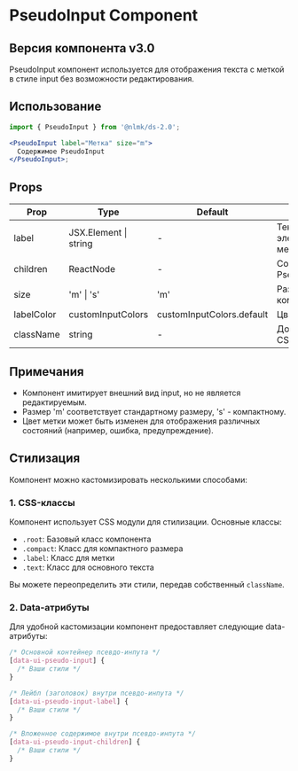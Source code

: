 # PseudoInput Component

## Версия компонента v3.0

PseudoInput компонент используется для отображения текста с меткой в стиле input без возможности редактирования.

## Использование

```jsx
import { PseudoInput } from '@nlmk/ds-2.0';

<PseudoInput label="Метка" size="m">
  Содержимое PseudoInput
</PseudoInput>;
```

## Props

| Prop       | Type                  | Default                   | Description                 |
| ---------- | --------------------- | ------------------------- | --------------------------- |
| label      | JSX.Element \| string | -                         | Текст или элемент для метки |
| children   | ReactNode             | -                         | Содержимое PseudoInput      |
| size       | 'm' \| 's'            | 'm'                       | Размер компонента           |
| labelColor | customInputColors     | customInputColors.default | Цвет метки                  |
| className  | string                | -                         | Дополнительный CSS класс    |

## Примечания

- Компонент имитирует внешний вид input, но не является редактируемым.
- Размер 'm' соответствует стандартному размеру, 's' - компактному.
- Цвет метки может быть изменен для отображения различных состояний (например, ошибка, предупреждение).

## Стилизация

Компонент можно кастомизировать несколькими способами:

### 1. CSS-классы

Компонент использует CSS модули для стилизации. Основные классы:

- `.root`: Базовый класс компонента
- `.compact`: Класс для компактного размера
- `.label`: Класс для метки
- `.text`: Класс для основного текста

Вы можете переопределить эти стили, передав собственный `className`.

### 2. Data-атрибуты

Для удобной кастомизации компонент предоставляет следующие data-атрибуты:

```css
/* Основной контейнер псевдо-инпута */
[data-ui-pseudo-input] {
  /* Ваши стили */
}

/* Лейбл (заголовок) внутри псевдо-инпута */
[data-ui-pseudo-input-label] {
  /* Ваши стили */
}

/* Вложенное содержимое внутри псевдо-инпута */
[data-ui-pseudo-input-children] {
  /* Ваши стили */
}
```

